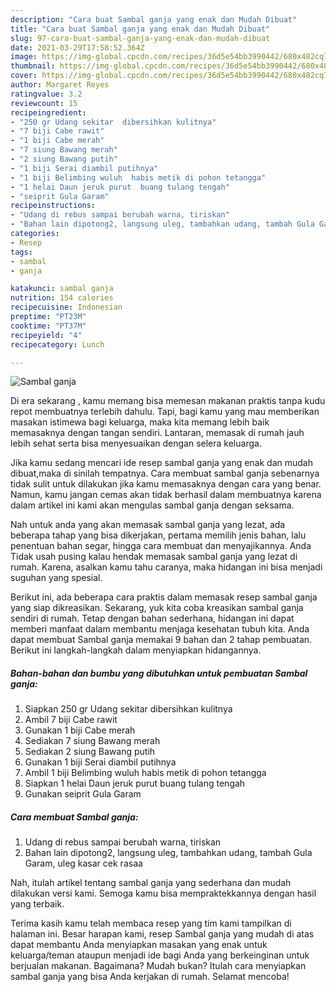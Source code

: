 ```yaml
---
description: "Cara buat Sambal ganja yang enak dan Mudah Dibuat"
title: "Cara buat Sambal ganja yang enak dan Mudah Dibuat"
slug: 97-cara-buat-sambal-ganja-yang-enak-dan-mudah-dibuat
date: 2021-03-29T17:58:52.364Z
image: https://img-global.cpcdn.com/recipes/36d5e54bb3990442/680x482cq70/sambal-ganja-foto-resep-utama.jpg
thumbnail: https://img-global.cpcdn.com/recipes/36d5e54bb3990442/680x482cq70/sambal-ganja-foto-resep-utama.jpg
cover: https://img-global.cpcdn.com/recipes/36d5e54bb3990442/680x482cq70/sambal-ganja-foto-resep-utama.jpg
author: Margaret Reyes
ratingvalue: 3.2
reviewcount: 15
recipeingredient:
- "250 gr Udang sekitar  dibersihkan kulitnya"
- "7 biji Cabe rawit"
- "1 biji Cabe merah"
- "7 siung Bawang merah"
- "2 siung Bawang putih"
- "1 biji Serai diambil putihnya"
- "1 biji Belimbing wuluh  habis metik di pohon tetangga"
- "1 helai Daun jeruk purut  buang tulang tengah"
- "seiprit Gula Garam"
recipeinstructions:
- "Udang di rebus sampai berubah warna, tiriskan"
- "Bahan lain dipotong2, langsung uleg, tambahkan udang, tambah Gula Garam, uleg kasar cek rasaa"
categories:
- Resep
tags:
- sambal
- ganja

katakunci: sambal ganja 
nutrition: 154 calories
recipecuisine: Indonesian
preptime: "PT23M"
cooktime: "PT37M"
recipeyield: "4"
recipecategory: Lunch

---
```



![Sambal ganja](https://img-global.cpcdn.com/recipes/36d5e54bb3990442/680x482cq70/sambal-ganja-foto-resep-utama.jpg)

Di era  sekarang , kamu memang bisa memesan makanan praktis tanpa kudu repot membuatnya terlebih dahulu. Tapi, bagi kamu yang mau memberikan masakan istimewa bagi keluarga, maka kita memang lebih baik memasaknya dengan tangan sendiri. Lantaran, memasak di rumah jauh lebih sehat serta bisa menyesuaikan dengan selera keluarga.

Jika kamu sedang mencari ide resep sambal ganja yang enak dan mudah dibuat,maka di sinilah tempatnya. Cara membuat sambal ganja  sebenarnya tidak sulit untuk dilakukan jika kamu memasaknya dengan cara yang benar. Namun, kamu jangan cemas akan tidak berhasil dalam membuatnya 
karena dalam artikel ini kami akan mengulas sambal ganja dengan seksama.  



Nah untuk anda yang akan memasak sambal ganja yang lezat, ada beberapa tahap yang bisa dikerjakan, pertama memilih jenis bahan, lalu penentuan bahan segar, hingga cara membuat dan menyajikannya. Anda Tidak usah pusing kalau hendak memasak sambal ganja yang lezat di rumah. Karena, asalkan kamu  tahu caranya, maka hidangan ini bisa menjadi suguhan yang spesial.

Berikut ini, ada beberapa cara praktis  dalam memasak resep sambal ganja yang siap dikreasikan. Sekarang, yuk kita coba kreasikan sambal ganja sendiri di rumah. Tetap dengan bahan sederhana, hidangan ini dapat memberi manfaat dalam membantu menjaga kesehatan tubuh kita. Anda dapat membuat Sambal ganja memakai 9 bahan dan 2 tahap pembuatan. Berikut ini langkah-langkah dalam menyiapkan hidangannya.

<!--inarticleads1-->

##### Bahan-bahan dan bumbu yang dibutuhkan untuk pembuatan Sambal ganja:

1. Siapkan 250 gr Udang sekitar  dibersihkan kulitnya
1. Ambil 7 biji Cabe rawit
1. Gunakan 1 biji Cabe merah
1. Sediakan 7 siung Bawang merah
1. Sediakan 2 siung Bawang putih
1. Gunakan 1 biji Serai diambil putihnya
1. Ambil 1 biji Belimbing wuluh  habis metik di pohon tetangga
1. Siapkan 1 helai Daun jeruk purut  buang tulang tengah
1. Gunakan seiprit Gula Garam




<!--inarticleads2-->

##### Cara membuat Sambal ganja:

1. Udang di rebus sampai berubah warna, tiriskan
1. Bahan lain dipotong2, langsung uleg, tambahkan udang, tambah Gula Garam, uleg kasar cek rasaa




Nah, itulah artikel tentang  sambal ganja  yang sederhana dan mudah dilakukan versi kami. Semoga kamu bisa mempraktekkannya dengan hasil yang terbaik. 

Terima kasih kamu telah membaca resep yang tim kami tampilkan di halaman ini. Besar harapan kami, resep  Sambal ganja yang mudah di atas dapat membantu Anda menyiapkan masakan yang enak untuk keluarga/teman ataupun menjadi ide bagi Anda yang berkeinginan untuk berjualan makanan. Bagaimana? Mudah bukan? Itulah cara menyiapkan sambal ganja yang bisa Anda kerjakan di rumah. Selamat mencoba!

